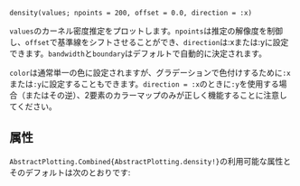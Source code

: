 ```
density(values; npoints = 200, offset = 0.0, direction = :x)
```

`values`のカーネル密度推定をプロットします。`npoints`は推定の解像度を制御し、`offset`で基準線をシフトさせることができ、`direction`は:xまたは:yに設定できます。`bandwidth`と`boundary`はデフォルトで自動的に決定されます。

`color`は通常単一の色に設定されますが、グラデーションで色付けするために`:x`または`:y`に設定することもできます。`direction = :x`のときに`:y`を使用する場合（またはその逆）、2要素のカラーマップのみが正しく機能することに注意してください。

## 属性

`AbstractPlotting.Combined{AbstractPlotting.density!}`の利用可能な属性とそのデフォルトは次のとおりです: 

```

```
